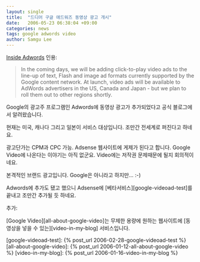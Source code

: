 ```yaml
---
layout: single
title:  "드디어 구글 애드워즈 동영상 광고 개시"
date:   2006-05-23 06:38:04 +09:00
categories: news
tags: google adwords video
author: Samgu Lee
---
```

[Inside Adwords](http://adwords.blogspot.com/2006/05/click-to-play-video-ads-for-adwords.html) 인용:

> In the coming days, we will be adding click-to-play video ads to the line-up of text, Flash and image ad formats currently supported by the Google content network. At launch, video ads will be available to AdWords advertisers in the US, Canada and Japan - but we plan to roll them out to other regions shortly.

Google의 광고주 프로그램인 Adwords에 동영상 광고가 추가되었다고 공식 블로그에서 알려왔습니다.

현재는 미국, 캐나다 그리고 일본이 서비스 대상입니다. 조만간 전세계로 퍼진다고 하네요.

광고단가는 CPM과 CPC 가능. Adsense 웹사이트에 게제가 된다고 합니다. Google Video에 나온다는 이야기는 아직 없군요. Video에는 저작권 문제때문에 될지 회의적이네요.

본격적인 브랜드 광고입니다. Google은 아니라고 하지만... :-)

Adwords에 추가도 됐고 했으니 Adsense에 [베타서비스][google-videoad-test]를 끝내고 조만간 추가될 듯 하네요.

추가:

[Google Video][all-about-google-video]는 무제한 용량에 원하는 웹사이트에 [동영상을 넣을 수 있는][video-in-my-blog] 서비스입니다.

[google-videoad-test]: {% post_url 2006-02-28-google-videoad-test %}
[all-about-google-video]: {% post_url 2006-01-12-all-about-google-video %}
[video-in-my-blog]: {% post_url 2006-01-16-video-in-my-blog %}
